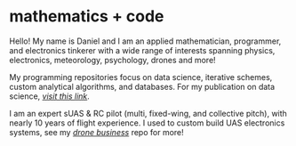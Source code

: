 # mathematics + code

Hello!  My name is Daniel and I am an applied mathematician, programmer, and electronics tinkerer with a wide range of interests spanning 
physics, electronics, meteorology, psychology, drones and more! 

My programming repositories focus on data science, iterative schemes, custom 
analytical algorithms, and databases.  For my publication on data science, *[visit this link](https://commons.erau.edu/beyond/vol3/iss1/3/)*. 

I am an expert sUAS & RC pilot (multi, fixed-wing, and collective pitch), with nearly 10 years of flight experience.  I used to custom build UAS
electronics systems, see my *[drone business](https://github.com/mathemacode/drone-business)* repo for more!

